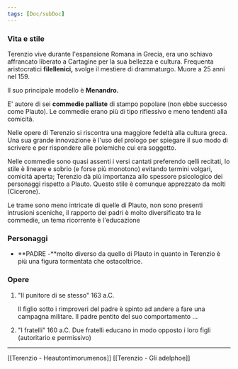 ```yaml
---
tags: [Doc/subDoc]
---
```

### Vita e stile

Terenzio vive durante l'espansione Romana in Grecia, era uno schiavo affrancato liberato a Cartagine per la sua bellezza e cultura. Frequenta aristocratici **filellenici,** svolge il mestiere di drammaturgo. Muore a 25 anni nel 159.

Il suo principale modello è **Menandro.**

E' autore di sei **commedie palliate** di stampo popolare (non ebbe successo come Plauto). Le commedie erano più di tipo riflessivo e meno tendenti alla comicità.

Nelle opere di Terenzio si riscontra una maggiore fedeltà alla cultura greca. Una sua grande innovazione è l'uso del prologo per spiegare il suo modo di scrivere e per rispondere alle polemiche cui era soggetto.

Nelle commedie sono quasi assenti i versi cantati preferendo qelli recitati, lo stile è lineare e sobrio (e forse più monotono) evitando termini volgari, comicità aperta; Terenzio dà più importanza allo spessore psicologico dei personaggi rispetto a Plauto. Questo stile è comunque apprezzato da molti (Cicerone).

Le trame sono meno intricate di quelle di Plauto, non sono presenti intrusioni sceniche, il rapporto dei padri è molto diversificato tra le commedie, un tema ricorrente è l'educazione

### Personaggi

-   **PADRE -**molto diverso da quello di Plauto in quanto in Terenzio è più una figura tormentata che ostacoltrice.

### Opere

1.  "Il punitore di se stesso" 163 a.C.
    
    Il figlio sotto i rimproveri del padre è spinto ad andere a fare una campagna militare. Il padre pentito del suo comportamento ...
    
2.  "I fratelli" 160 a.C.   Due fratelli educano in modo opposto i loro figli (autoritario e permissivo)

---

[[Terenzio - Heautontimorumenos]]
[[Terenzio - Gli adelphoe]]


